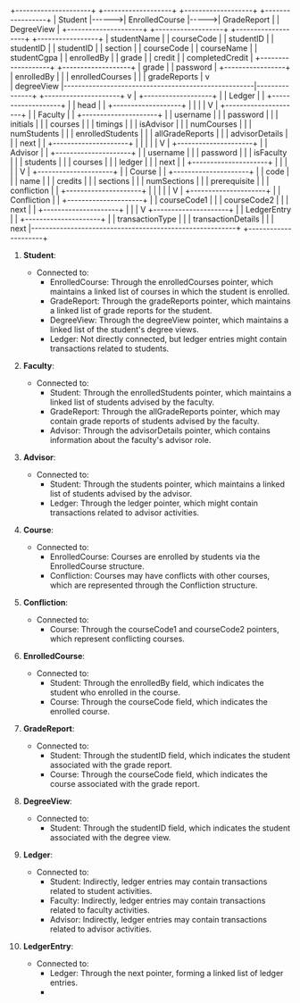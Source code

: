 
+---------------------+       +-------------------+      +-------------------+      +-----------------+
|      Student        |------>|   EnrolledCourse  |----->|   GradeReport     |      |   DegreeView    |
+---------------------+       +-------------------+      +-------------------+      +-----------------+
| studentName         |       | courseCode        |      | studentID         |      | studentID       |
| studentID           |       | section           |      | courseCode        |      | courseName      |
| studentCgpa         |       | enrolledBy        |      | grade             |      | credit          |
| completedCredit     |       +-------------------+      +-------------------+      | grade           |
| password            |                                                             +-----------------+
| enrolledBy          |                                                                     |
| enrolledCourses     |                                                                     |
| gradeReports        |                                                                     v                                                                     
| degreeView          |-----------------------------------------------------|---------------+
+---------------------+                                                     v
          |                                                       +-------------------+
          |                                                       |      Ledger       |
          |                                                       +-------------------+
          |                                                       | head              |
          |                                                       +-------------------+
          |                                                                     |
          |                                                                     |
          V                                                                     |
+---------------------+                                                         |
|      Faculty        |                                                         |
+---------------------+                                                         |
| username            |                                                         |
| password            |                                                         |
| initials            |                                                         |
| courses             |                                                         |
| timings             |                                                         |
| isAdvisor           |                                                         |
| numCourses          |                                                         |
| numStudents         |                                                         |
| enrolledStudents    |                                                         |
| allGradeReports     |                                                         |
| advisorDetails      |                                                         |
| next                |                                                         |
+---------------------+                                                         |
          |                                                                     |
          |                                                                     |
          V                                                                     |
+---------------------+                                                         |
|      Advisor        |                                                         |
+---------------------+                                                         |
| username            |                                                         |
| password            |                                                         |
| isFaculty           |                                                         |
| students            |                                                         |
| courses             |                                                         |
| ledger              |                                                         |
| next                |                                                         |
+---------------------+                                                         |
          |                                                                     |
          |                                                                     |
          V                                                                     |
+---------------------+                                                         |
|      Course         |                                                         |
+---------------------+                                                         |
| code                |                                                         |
| name                |                                                         |
| credits             |                                                         |
| sections            |                                                         |
| numSections         |                                                         |
| prerequisite        |                                                         |
| confliction         |                                                         |
+---------------------+                                                         |
          |                                                                     |
          |                                                                     |
          V                                                                     |
+---------------------+                                                         |
|    Confliction      |                                                         |
+---------------------+                                                         |
| courseCode1         |                                                         |
| courseCode2         |                                                         |
| next                |                                                         |
+---------------------+                                                         |
                                                                                |
                                                                                |
                                                                                V
+---------------------+                                                         |
|   LedgerEntry       |                                                         |
+---------------------+                                                         |
| transactionType     |                                                         |
| transactionDetails  |                                                         |
| next                |---------------------------------------------------------+
+---------------------+



1. **Student**:
   - Connected to:
     - EnrolledCourse: Through the enrolledCourses pointer, which maintains a linked list of courses in which the student is enrolled.
     - GradeReport: Through the gradeReports pointer, which maintains a linked list of grade reports for the student.
     - DegreeView: Through the degreeView pointer, which maintains a linked list of the student's degree views.
     - Ledger: Not directly connected, but ledger entries might contain transactions related to students.

2. **Faculty**:
   - Connected to:
     - Student: Through the enrolledStudents pointer, which maintains a linked list of students advised by the faculty.
     - GradeReport: Through the allGradeReports pointer, which may contain grade reports of students advised by the faculty.
     - Advisor: Through the advisorDetails pointer, which contains information about the faculty's advisor role.

3. **Advisor**:
   - Connected to:
     - Student: Through the students pointer, which maintains a linked list of students advised by the advisor.
     - Ledger: Through the ledger pointer, which might contain transactions related to advisor activities.

4. **Course**:
   - Connected to:
     - EnrolledCourse: Courses are enrolled by students via the EnrolledCourse structure.
     - Confliction: Courses may have conflicts with other courses, which are represented through the Confliction structure.

5. **Confliction**:
   - Connected to:
     - Course: Through the courseCode1 and courseCode2 pointers, which represent conflicting courses.

6. **EnrolledCourse**:
   - Connected to:
     - Student: Through the enrolledBy field, which indicates the student who enrolled in the course.
     - Course: Through the courseCode field, which indicates the enrolled course.

7. **GradeReport**:
   - Connected to:
     - Student: Through the studentID field, which indicates the student associated with the grade report.
     - Course: Through the courseCode field, which indicates the course associated with the grade report.

8. **DegreeView**:
   - Connected to:
     - Student: Through the studentID field, which indicates the student associated with the degree view.

9. **Ledger**:
   - Connected to:
     - Student: Indirectly, ledger entries may contain transactions related to student activities.
     - Faculty: Indirectly, ledger entries may contain transactions related to faculty activities.
     - Advisor: Indirectly, ledger entries may contain transactions related to advisor activities.

10. **LedgerEntry**:
    - Connected to:
      - Ledger: Through the next pointer, forming a linked list of ledger entries.
      - 

